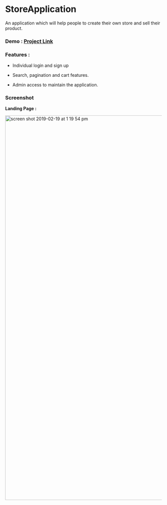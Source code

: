 # StoreApplication

An application which will help people to create their own store and sell their product.

### Demo : [Project Link](https://storeapplicationmvc.azurewebsites.net/)

### Features :

- Individual login and sign up

- Search, pagination and cart features.

- Admin access to maintain the application.

### Screenshot 
**Landing  Page :**

<img width="1233" alt="screen shot 2019-02-19 at 1 19 54 pm" src="https://user-images.githubusercontent.com/31779751/53048205-1587f780-3449-11e9-869e-aee90436ecaa.png">
